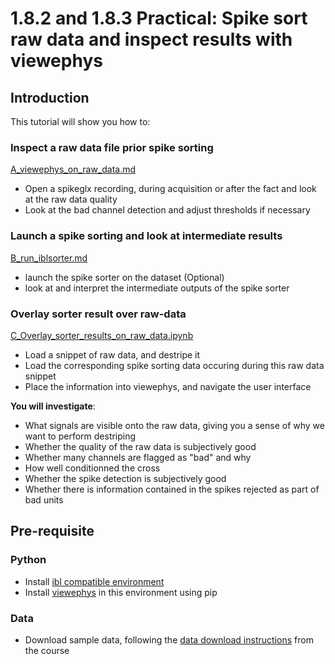 # 1.8.2 and 1.8.3 Practical: Spike sort raw data and inspect results with viewephys

## Introduction
This tutorial will show you how to:

### Inspect a raw data file prior spike sorting
[A_viewephys_on_raw_data.md](A_viewephys_on_raw_data.md)
- Open a spikeglx recording, during acquisition or after the fact and look at the raw data quality
- Look at the bad channel detection and adjust thresholds if necessary

### Launch a spike sorting and look at intermediate results
[B_run_iblsorter.md](/viewephys/B_run_iblsorter.md)
- launch the spike sorter on the dataset (Optional)
- look at and interpret the intermediate outputs of the spike sorter

### Overlay sorter result over raw-data
[C_Overlay_sorter_results_on_raw_data.ipynb](/viewephys/C_Overlay_sorter_results_on_raw_data.ipynb)
- Load a snippet of raw data, and destripe it
- Load the corresponding spike sorting data occuring during this raw data snippet
- Place the information into viewephys, and navigate the user interface


**You will investigate**:
- What signals are visible onto the raw data, giving you a sense of why we want to perform destriping
- Whether the quality of the raw data is subjectively good
- Whether many channels are flagged as "bad" and why
- How well conditionned the cross
- Whether the spike detection is subjectively good
- Whether there is information contained in the spikes rejected as part of bad units

## Pre-requisite

### Python
- Install [ibl compatible environment](https://github.com/int-brain-lab/neuropixels_course_2024/blob/main/installation/README.md)
- Install [viewephys](https://github.com/int-brain-lab/viewephys) in this environment using pip

### Data
- Download sample data, following the [data download instructions](https://github.com/int-brain-lab/neuropixels_course_2024/tree/main/data_access) from the course
